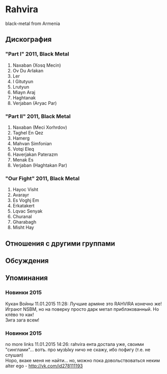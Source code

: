 # Rahvira

black-metal from Armenia

## Дискография

### "Part I" 2011, Black Metal

01. Naxaban (Xosq Mecin)
02. Ov Du ArIakan
03. Ler
04. I Gitutyun
05. Lrutyun
06. Miayn Araj
07. Haghtanak
08. Verjaban (Aryac Par)

### "Part II" 2011, Black Metal

01. Naxaban (Meci Xorhrdov)
02. Taghel En Qez
03. Hamerg
04. Mahvan Simfonian
05. Votqi Eleq
06. Haverjakan Paterazm
07. Menak Es
08. Verjaban (Haghtakan Par)

### "Our Fight" 2011, Black Metal

01. Hayoc Visht
02. Avarayr
03. Es Voghj Em
04. Erkatakert
05. Lqvac Senyak
06. Churanal
07. Gharabagh
08. Misht Hay


## Отношения с другими группами


## Обсуждения


## Упоминания

### Новинки 2015

Кукан Войны 11.01.2015 11:28:
Лучшие армяне это RAHVIRA конечно же! Играют NSBM, но на поверку просто дарк метал приблэкованный. Но клёво то как!<BR>Зига зага всем!

### Новинки 2015

no more links 11.01.2015 14:26:
rahvira ента достала уже, своими "синглами"... вотъ. про музЫку ничо не скажу, ибо пофигу (т.е. не слушал)<BR>Hopo, вкаке меня не найти... но, можно пока довольствоваться неким alter ego - <A HREF="http://vk.com/id278111193" TARGET="_blank">http://vk.com/id278111193</A>

